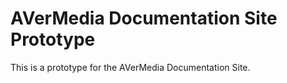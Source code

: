 # AVerMedia Documentation Site Prototype

This is a prototype for the AVerMedia Documentation Site.

